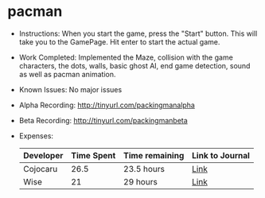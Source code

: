# pacman
- Instructions: When you start the game, press the "Start" button. This will take you to the GamePage. Hit enter to start the actual game.
- Work Completed: Implemented the Maze, collision with the game characters, the dots, walls, basic ghost AI, end game detection, sound as well as pacman animation.
- Known Issues: No major issues
- Alpha Recording: http://tinyurl.com/packingmanalpha
- Beta Recording: http://tinyurl.com/packingmanbeta
- Expenses: 

  | Developer|Time Spent|Time remaining| Link to Journal |
  |--------|------------------------------|--------|--------|
  | Cojocaru| 26.5 |23.5 hours|[Link](https://github.com/Wise-Cojocaru/pacman/wiki/Gabriel's-Journal)
  | Wise| 21 |29 hours|[Link](https://github.com/Wise-Cojocaru/pacman/wiki/WiseJournal)

